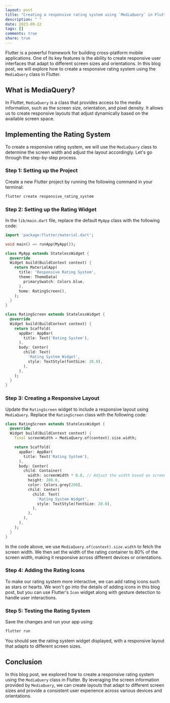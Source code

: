 ```yaml
---
layout: post
title: "Creating a responsive rating system using `MediaQuery` in Flutter"
description: " "
date: 2023-09-22
tags: []
comments: true
share: true
---
```


Flutter is a powerful framework for building cross-platform mobile applications. One of its key features is the ability to create responsive user interfaces that adapt to different screen sizes and orientations. In this blog post, we will explore how to create a responsive rating system using the `MediaQuery` class in Flutter.

## What is MediaQuery?

In Flutter, `MediaQuery` is a class that provides access to the media information, such as the screen size, orientation, and pixel density. It allows us to create responsive layouts that adjust dynamically based on the available screen space.

## Implementing the Rating System

To create a responsive rating system, we will use the `MediaQuery` class to determine the screen width and adjust the layout accordingly. Let's go through the step-by-step process.

### Step 1: Setting up the Project

Create a new Flutter project by running the following command in your terminal:

```bash
flutter create responsive_rating_system
```

### Step 2: Setting up the Rating Widget

In the `lib/main.dart` file, replace the default `MyApp` class with the following code:

```dart
import 'package:flutter/material.dart';

void main() => runApp(MyApp());

class MyApp extends StatelessWidget {
  @override
  Widget build(BuildContext context) {
    return MaterialApp(
      title: 'Responsive Rating System',
      theme: ThemeData(
        primarySwatch: Colors.blue,
      ),
      home: RatingScreen(),
    );
  }
}

class RatingScreen extends StatelessWidget {
  @override
  Widget build(BuildContext context) {
    return Scaffold(
      appBar: AppBar(
        title: Text('Rating System'),
      ),
      body: Center(
        child: Text(
          'Rating System Widget',
          style: TextStyle(fontSize: 20.0),
        ),
      ),
    );
  }
}
```

### Step 3: Creating a Responsive Layout

Update the `RatingScreen` widget to include a responsive layout using `MediaQuery`. Replace the `RatingScreen` class with the following code:

```dart
class RatingScreen extends StatelessWidget {
  @override
  Widget build(BuildContext context) {
    final screenWidth = MediaQuery.of(context).size.width;

    return Scaffold(
      appBar: AppBar(
        title: Text('Rating System'),
      ),
      body: Center(
        child: Container(
          width: screenWidth * 0.8, // Adjust the width based on screen size
          height: 200.0,
          color: Colors.grey[200],
          child: Center(
            child: Text(
              'Rating System Widget',
              style: TextStyle(fontSize: 20.0),
            ),
          ),
        ),
      ),
    );
  }
}
```

In the code above, we use `MediaQuery.of(context).size.width` to fetch the screen width. We then set the width of the rating container to 80% of the screen width, making it responsive across different devices or orientations.

### Step 4: Adding the Rating Icons

To make our rating system more interactive, we can add rating icons such as stars or hearts. We won't go into the details of adding icons in this blog post, but you can use Flutter's `Icon` widget along with gesture detection to handle user interactions.

### Step 5: Testing the Rating System

Save the changes and run your app using:

```bash
flutter run
```

You should see the rating system widget displayed, with a responsive layout that adapts to different screen sizes.

## Conclusion

In this blog post, we explored how to create a responsive rating system using the `MediaQuery` class in Flutter. By leveraging the screen information provided by `MediaQuery`, we can create layouts that adapt to different screen sizes and provide a consistent user experience across various devices and orientations.